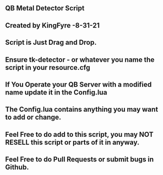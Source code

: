 ## QB Metal Detector Script
## Created by KingFyre      -8-31-21
##  
##  Script is Just Drag and Drop.
##  Ensure tk-detector - or whatever you name the script in your resource.cfg
##  
##  If You Operate your QB Server with a modified name update it in the Config.lua
##  The Config.lua contains anything you may want to add or change.
##
##  Feel Free to do add to this script, you may NOT RESELL this script or parts of it in anyway.
##  Feel Free to do Pull Requests or submit bugs in Github.
